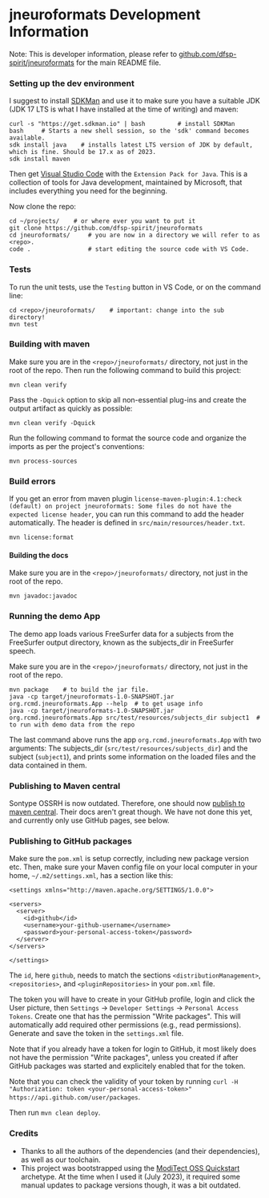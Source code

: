 # jneuroformats Development Information

Note: This is developer information, please refer to [github.com/dfsp-spirit/jneuroformats](https://github.com/dfsp-spirit/jneuroformats) for the main README file.


### Setting up the dev environment

I suggest to install [SDKMan](https://sdkman.io/) and use it to make sure you have a suitable JDK (JDK 17 LTS is what I have installed at the time of writing) and maven:

```shell
curl -s "https://get.sdkman.io" | bash         # install SDKMan
bash     # Starts a new shell session, so the 'sdk' command becomes available.
sdk install java    # installs latest LTS version of JDK by default, which is fine. Should be 17.x as of 2023.
sdk install maven
```

Then get [Visual Studio Code](https://code.visualstudio.com/) with the `Extension Pack for Java`. This is a collection of tools for Java development, maintained by Microsoft, that includes everything you need for the beginning.

Now clone the repo:

```shell
cd ~/projects/    # or where ever you want to put it
git clone https://github.com/dfsp-spirit/jneuroformats
cd jneuroformats/     # you are now in a directory we will refer to as <repo>.
code .                # start editing the source code with VS Code.
```


### Tests

To run the unit tests, use the `Testing` button in VS Code, or on the command line:

```shell
cd <repo>/jneuroformats/    # important: change into the sub directory!
mvn test
```



### Building with maven

Make sure you are in the `<repo>/jneuroformats/` directory, not just in the root of the repo. Then run the following command to build this project:

```shell
mvn clean verify
```

Pass the `-Dquick` option to skip all non-essential plug-ins and create the output artifact as quickly as possible:

```shell
mvn clean verify -Dquick
```

Run the following command to format the source code and organize the imports as per the project's conventions:

```shell
mvn process-sources
```


### Build errors

If you get an error from maven plugin `license-maven-plugin:4.1:check (default) on project jneuroformats: Some files do not have the expected license header`, you can run this command to add the header automatically. The header is defined in `src/main/resources/header.txt`.

```shell
mvn license:format
```

#### Building the docs

Make sure you are in the `<repo>/jneuroformats/` directory, not just in the root of the repo.

```shell
mvn javadoc:javadoc
```

### Running the demo App

The demo app loads various FreeSurfer data for a subjects from the FreeSurfer output directory, known as the subjects_dir in FreeSurfer speech.

Make sure you are in the `<repo>/jneuroformats/` directory, not just in the root of the repo.

```shell
mvn package    # to build the jar file.
java -cp target/jneuroformats-1.0-SNAPSHOT.jar org.rcmd.jneuroformats.App --help  # to get usage info
java -cp target/jneuroformats-1.0-SNAPSHOT.jar org.rcmd.jneuroformats.App src/test/resources/subjects_dir subject1  # to run with demo data from the repo
```

The last command above runs the app `org.rcmd.jneuroformats.App` with two arguments: The subjects_dir (`src/test/resources/subjects_dir`) and the subject (`subject1`), and prints some information on the loaded files and the data contained in them.

### Publishing to Maven central

Sontype OSSRH is now outdated. Therefore, one should now [publish to maven central](https://github.com/chhh/sonatype-ossrh-parent/blob/master/publishing-to-maven-central.md). Their docs aren't great though. We have not done this yet, and currently only use GitHub pages, see below.

### Publishing to GitHub packages

Make sure the `pom.xml` is setup correctly, including new package version etc. Then, make sure your Maven config file on your local computer in your home, `~/.m2/settings.xml`, has a section like this:

```
<settings xmlns="http://maven.apache.org/SETTINGS/1.0.0">

<servers>
  <server>
    <id>github</id>
    <username>your-github-username</username>
    <password>your-personal-access-token</password>
  </server>
</servers>

</settings>
```

The `id`, here `github`, needs to match the sections `<distributionManagement>`, `<repositories>`, and `<pluginRepositories>` in your `pom.xml` file.

The token you will have to create in your GitHub profile, login and click the User picture, then `Settings` -> `Developer Settings` -> `Personal Access Tokens`. Create one that has the permission "Write packages". This will automatically add required other permissions (e.g., read permissions). Generate and save the token in the `settings.xml` file.

Note that if you already have a token for login to GitHub, it most likely does not have the permission "Write packages", unless you created if after GitHub packages was started and explicitely enabled that for the token.

Note that you can check the validity of your token by running `curl -H "Authorization: token <your-personal-access-token>" https://api.github.com/user/packages`.

Then run `mvn clean deploy`.

### Credits


* Thanks to all the authors of the dependencies (and their dependencies), as well as our toolchain.
* This project was bootstrapped using the [ModiTect OSS Quickstart](https://github.com/moditect/oss-quickstart) archetype. At the time when I used it (July 2023), it required some manual updates to package versions though, it was a bit outdated.

